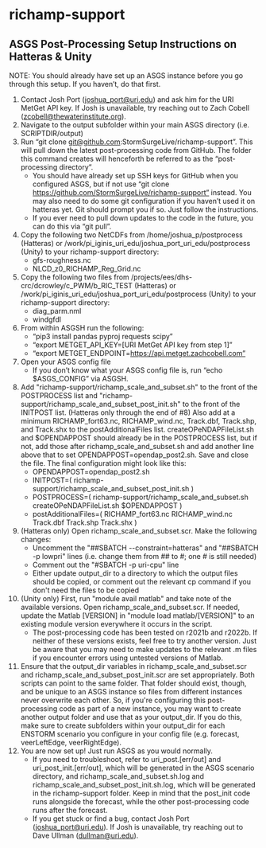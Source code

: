 # richamp-support

## ASGS Post-Processing Setup Instructions on Hatteras & Unity

NOTE: You should already have set up an ASGS instance before you go through this setup. If you haven’t, do that first.

1. Contact Josh Port (joshua_port@uri.edu) and ask him for the URI MetGet API key. If Josh is unavailable, try reaching out to Zach Cobell (zcobell@thewaterinstitute.org).
2. Navigate to the output subfolder within your main ASGS directory (i.e. SCRIPTDIR/output)
3. Run “git clone git@github.com:StormSurgeLive/richamp-support”. This will pull down the latest post-processing code from GitHub. The folder this command creates will henceforth be referred to as the “post-processing directory”.
   - You should have already set up SSH keys for GitHub when you configured ASGS, but if not use “git clone https://github.com/StormSurgeLive/richamp-support” instead. You may also need to do some git configuration if you haven’t used it on hatteras yet. Git should prompt you if so. Just follow the instructions.
   - If you ever need to pull down updates to the code in the future, you can do this via “git pull”.
4. Copy the following two NetCDFs from /home/joshua_p/postprocess (Hatteras) or /work/pi_iginis_uri_edu/joshua_port_uri_edu/postprocess (Unity) to your richamp-support directory:
   - gfs-roughness.nc
   - NLCD_z0_RICHAMP_Reg_Grid.nc
5. Copy the following two files from /projects/ees/dhs-crc/dcrowley/c_PWM/b_RIC_TEST (Hatteras) or /work/pi_iginis_uri_edu/joshua_port_uri_edu/postprocess (Unity) to your richamp-support directory:
   - diag_parm.nml
   - windgfdl
6. From within ASGSH run the following:
   - “pip3 install pandas pyproj requests scipy”
   - “export METGET_API_KEY=[URI MetGet API key from step 1]”
   - “export METGET_ENDPOINT=https://api.metget.zachcobell.com”
7. Open your ASGS config file
   - If you don’t know what your ASGS config file is, run “echo $ASGS_CONFIG” via ASGSH.
8. Add "richamp-support/richamp_scale_and_subset.sh" to the front of the POSTPROCESS list and "richamp-support/richamp_scale_and_subset_post_init.sh" to the front of the INITPOST list. (Hatteras only through the end of #8) Also add at a minimum RICHAMP_fort63.nc, RICHAMP_wind.nc, Track.dbf, Track.shp, and Track.shx to the postAdditionalFiles list. createOPeNDAPFileList.sh and $OPENDAPPOST should already be in the POSTPROCESS list, but if not, add those after richamp_scale_and_subset.sh and add another line above that to set OPENDAPPOST=opendap_post2.sh. Save and close the file. The final configuration might look like this:
   - OPENDAPPOST=opendap_post2.sh
   - INITPOST=( richamp-support/richamp_scale_and_subset_post_init.sh )
   - POSTPROCESS=( richamp-support/richamp_scale_and_subset.sh createOPeNDAPFileList.sh $OPENDAPPOST )
   - postAdditionalFiles=( RICHAMP_fort63.nc RICHAMP_wind.nc Track.dbf Track.shp Track.shx )
9. (Hatteras only) Open richamp_scale_and_subset.scr. Make the following changes:
   - Uncomment the "##SBATCH --constraint=hatteras" and "##SBATCH -p lowpri" lines (i.e. change them from ## to #; one # is still needed)
   - Comment out the "#SBATCH -p uri-cpu" line
   - Either update output_dir to a directory to which the output files should be copied, or comment out the relevant cp command if you don't need the files to be copied
10. (Unity only) First, run "module avail matlab" and take note of the available versions. Open richamp_scale_and_subset.scr. If needed, update the Matlab [VERSION] in "module load matlab/[VERSION]" to an existing module version everywhere it occurs in the script.
    - The post-processing code has been tested on r2021b and r2022b. If neither of these versions exists, feel free to try another version. Just be aware that you may need to make updates to the relevant .m files if you encounter errors using untested versions of Matlab.
11. Ensure that the output_dir variables in richamp_scale_and_subset.scr and richamp_scale_and_subset_post_init.scr are set appropriately. Both scripts can point to the same folder. That folder should exist, though, and be unique to an ASGS instance so files from different instances never overwrite each other. So, if you're configuring this post-processing code as part of a new instance, you may want to create another output folder and use that as your output_dir. If you do this, make sure to create subfolders within your output_dir for each ENSTORM scenario you configure in your config file (e.g. forecast, veerLeftEdge, veerRightEdge).
12. You are now set up! Just run ASGS as you would normally.
    - If you need to troubleshoot, refer to uri_post.[err/out] and uri_post_init.[err/out], which will be generated in the ASGS scenario directory, and richamp_scale_and_subset.sh.log and richamp_scale_and_subset_post_init.sh.log, which will be generated in the richamp-support folder. Keep in mind that the post_init code runs alongside the forecast, while the other post-processing code runs after the forecast.
    - If you get stuck or find a bug, contact Josh Port (joshua_port@uri.edu). If Josh is unavailable, try reaching out to Dave Ullman (dullman@uri.edu).
